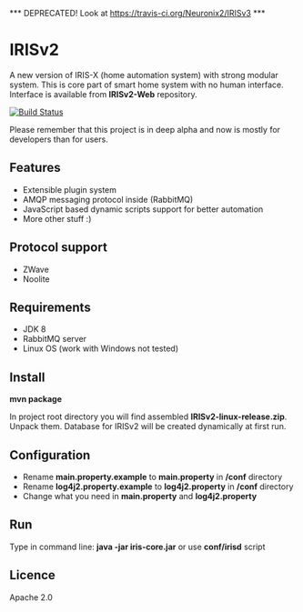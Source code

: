 *** DEPRECATED! Look at https://travis-ci.org/Neuronix2/IRISv3 ***

# IRISv2

A new version of IRIS-X (home automation system) with strong modular system.
This is core part of smart home system with no human interface.
Interface is available from **IRISv2-Web** repository.

[![Build Status](https://travis-ci.org/Neuronix2/IRISv2.png?branch=master)](https://travis-ci.org/Neuronix2/IRISv2)

Please remember that this project is in deep alpha and now is mostly for developers than for users.

## Features

* Extensible plugin system
* AMQP messaging protocol inside (RabbitMQ)
* JavaScript based dynamic scripts support for better automation
* More other stuff :)

## Protocol support

* ZWave
* Noolite

## Requirements

* JDK 8
* RabbitMQ server
* Linux OS (work with Windows not tested)

## Install

**mvn package**

In project root directory you will find assembled **IRISv2-linux-release.zip**. Unpack them.
Database for IRISv2 will be created dynamically at first run.

## Configuration

* Rename **main.property.example** to **main.property** in **/conf** directory
* Rename **log4j2.property.example** to **log4j2.property** in **/conf** directory
* Change what you need in **main.property** and **log4j2.property**

## Run

Type in command line: **java -jar iris-core.jar** or use **conf/irisd** script

## Licence

Apache 2.0
